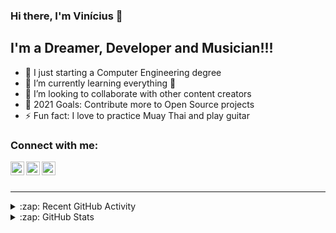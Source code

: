 ### Hi there, I'm Vinícius 👋

## I'm a Dreamer, Developer and Musician!!!

- 🔭 I just starting a Computer Engineering degree
- 🌱 I’m currently learning everything 🤣
- 👯 I’m looking to collaborate with other content creators
- 🥅 2021 Goals: Contribute more to Open Source projects
- ⚡ Fun fact: I love to practice Muay Thai and play guitar

### Connect with me:

[<img align="left" alt="vinirossa_ | Twitter" width="22px" src="https://cdn.jsdelivr.net/npm/simple-icons@v3/icons/twitter.svg" />][twitter]
[<img align="left" alt="vinirossa | LinkedIn" width="22px" src="https://cdn.jsdelivr.net/npm/simple-icons@v3/icons/linkedin.svg" />][linkedin]
[<img align="left" alt="vinirossa | Instagram" width="22px" src="https://cdn.jsdelivr.net/npm/simple-icons@v3/icons/instagram.svg" />][instagram]

<br />
<br />

---

<details>
  <summary>:zap: Recent GitHub Activity</summary>
  
<!--START_SECTION:activity-->
1. 🗣 Commented on [#2](https://github.com/vinirossa/portfolio-sass/issues/2) in [vinirossa/portfolio-sass](https://github.com/vinirossa/portfolio-sass)
2. ❗️ Closed issue [#2](https://github.com/vinirossa/portfolio-sass/issues/2) in [vinirossa/portfolio-sass](https://github.com/vinirossa/portfolio-sass)
3. ❌ Closed PR [#11](https://github.com/vinirossa/free-developer-resources/pull/11) in [vinirossa/free-developer-resources](https://github.com/vinirossa/free-developer-resources)
4. 🗣 Commented on [#11](https://github.com/vinirossa/free-developer-resources/issues/11) in [vinirossa/free-developer-resources](https://github.com/vinirossa/free-developer-resources)
5. 🎉 Merged PR [#10](https://github.com/vinirossa/free-developer-resources/pull/10) in [vinirossa/free-developer-resources](https://github.com/vinirossa/free-developer-resources)
<!--END_SECTION:activity-->

</details>

<details>
  <summary>:zap: GitHub Stats</summary>

  <img align="left" alt="vinirossa's GitHub Stats" src="https://github-readme-stats.vinirossa.vercel.app/api?username=vinirossa&show_icons=true&hide_border=true" />

</details>

[twitter]: https://twitter.com/vinirossa_
[instagram]: https://www.instagram.com/vinirossa
[linkedin]: www.linkedin.com/in/vinirossa

